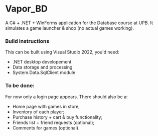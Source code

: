 # Vapor_BD
A C# + .NET + WinForms application for the Database course at UPB. It simulates a game launcher &amp; shop (no actual games working).

### Build instructions
This can be built using Visual Studio 2022, you'd need:
- .NET desktop developement
- Data storage and processing
- System.Data.SqlClient module

### To be done:
For now only a login page appears. There should also be a:
- Home page with games in store;
- Inventory of each player;
- Purchase history + cart & buy functionality;
- Friends list + friend requests (optional);
- Comments for games (optional).
